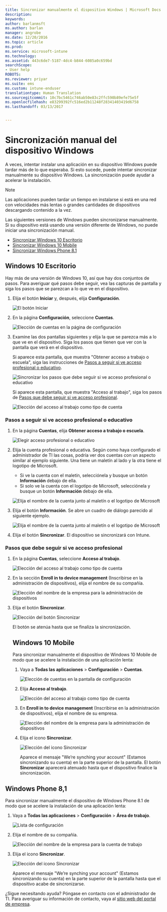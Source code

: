 ```yaml
---
title: Sincronizar manualmente el dispositivo Windows | Microsoft Docs
description: 
keywords: 
author: barlanmsft
ms.author: barlan
manager: angrobe
ms.date: 12/20/2016
ms.topic: article
ms.prod: 
ms.service: microsoft-intune
ms.technology: 
ms.assetid: 443c6de7-5187-4dc4-b844-6085a0c659bd
searchScope:
- User help
ROBOTS: 
ms.reviewer: priyar
ms.suite: ems
ms.custom: intune-enduser
translationtype: Human Translation
ms.sourcegitcommit: 10c7bc5461c746ab50e83c2ffc590b89efe75e5f
ms.openlocfilehash: e83299392fc516ed2b11248f28341403419d6758
ms.lasthandoff: 03/13/2017


---
```


# <a name="sync-your-windows-device-manually"></a>Sincronización manual del dispositivo Windows

A veces, intentar instalar una aplicación en su dispositivo Windows puede tardar más de lo que esperaba. Si esto sucede, puede intentar sincronizar manualmente su dispositivo Windows. La sincronización puede ayudar a acelerar la instalación.

> [!Note]
> Las aplicaciones pueden tardar un tiempo en instalarse si está en una red con velocidades más lentas o grandes cantidades de dispositivos descargando contenido a la vez.

Las siguientes versiones de Windows pueden sincronizarse manualmente. Si su dispositivo está usando una versión diferente de Windows, no puede iniciar una sincronización manual.

* [Sincronizar Windows 10 Escritorio](#windows-10-desktop)
* [Sincronizar Windows 10 Mobile](#windows-10-mobile)
* [Sincronizar Windows Phone 8.1](#windows-phone-81)

## <a name="windows-10-desktop"></a>Windows 10 Escritorio
Hay más de una versión de Windows 10, así que hay dos conjuntos de pasos. Para averiguar qué pasos debe seguir, vea las capturas de pantalla y siga los pasos que se parezcan a lo que ve en el dispositivo.

1. Elija el botón **Iniciar** y, después, elija **Configuración**.

    ![El botón Iniciar](./media/win10pc-sync-1-start-button.png)

2. En la página **Configuración**, seleccione **Cuentas**.

    ![Elección de cuentas en la página de configuración](./media/win10pc-sync-2-settings-accounts.png)

3. Examine las dos pantallas siguientes y elija la que se parezca más a lo que ve en el dispositivo. Siga los pasos que tienen que ver con la pantalla que verá en el dispositivo.

    Si aparece esta pantalla, que muestra "Obtener acceso a trabajo o escuela", siga las instrucciones de [Pasos a seguir si ve acceso profesional o educativo](#steps-to-follow-if-you-see-access-work-or-school).

    ![Sincronizar los pasos que debe seguir si ve acceso profesional o educativo](./media/w10-enroll-rs1-connect-to-work-or-school.png)

    Si aparece esta pantalla, que muestra "Acceso al trabajo", siga los pasos de [Pasos que debe seguir si ve acceso profesional](#steps-to-follow-if-you-see-work-access).

    ![Elección del acceso al trabajo como tipo de cuenta](./media/win10pc-sync-3-work-access.png)

### <a name="steps-to-follow-if-you-see-access-work-or-school"></a>Pasos a seguir si ve acceso profesional o educativo

1. En la página **Cuentas**, elija **Obtener acceso a trabajo o escuela**.

    ![Elegir acceso profesional o educativo](./media/w10-enroll-rs1-connect-to-work-or-school.png)

2. Elija la cuenta profesional o educativa. Según como haya configurado el administrador de TI las cosas, podría ver dos cuentas con un aspecto similar al ejemplo siguiente. Una tiene un maletín al lado y la otra tiene el logotipo de Microsoft.

    - Si ve la cuenta con el maletín, selecciónela y busque un botón **Información** debajo de ella.
    - Si solo ve la cuenta con el logotipo de Microsoft, selecciónela y busque un botón **Información** debajo de ella.

    ![Elija el nombre de la cuenta junto al maletín o el logotipo de Microsoft](./media/win10pc-rs1-sync-info-button.png)

3. Elija el botón **Información**. Se abre un cuadro de diálogo parecido al siguiente ejemplo.

    ![Elija el nombre de la cuenta junto al maletín o el logotipo de Microsoft](./media/win10pc-rs1-sync-button.png)

4. Elija el botón **Sincronizar**. El dispositivo se sincronizará con Intune.

### <a name="steps-to-follow-if-you-see-work-access"></a>Pasos que debe seguir si ve acceso profesional

1. En la página **Cuentas**, seleccione **Acceso al trabajo**.

    ![Elección del acceso al trabajo como tipo de cuenta](./media/win10pc-sync-3-work-access.png)

2. En la sección **Enroll in to device management** (Inscribirse en la administración de dispositivos), elija el nombre de su compañía.

    ![Elección del nombre de la empresa para la administración de dispositivos](./media/win10pc-sync-4-tap-com-name.png)

3. Elija el botón **Sincronizar**.

    ![Elección del botón Sincronizar](./media/win10pc-sync-5-tap-sync.png)

   El botón se atenúa hasta que se finaliza la sincronización.

   ## <a name="windows-10-mobile"></a>Windows 10 Mobile
   Para sincronizar manualmente el dispositivo de Windows 10 Mobile de modo que se acelere la instalación de una aplicación lenta:

   1. Vaya a **Todas las aplicaciones** > **Configuración** > **Cuentas**.

       ![Elección de cuentas en la pantalla de configuración](./media/win10m-sync-1-settings-accounts.png)

   2. Elija **Acceso al trabajo**.

       ![Elección del acceso al trabajo como tipo de cuenta](./media/win10m-sync-2-work-access.png)

   3. En **Enroll in to device management** (Inscribirse en la administración de dispositivos), elija el nombre de su empresa.

       ![Elección del nombre de la empresa para la administración de dispositivos](./media/win10m-sync-3-tap-comp-name.png)

   4. Elija el icono **Sincronizar**.

       ![Elección del icono Sincronizar](./media/win10m-sync-4-tap-sync.png)

       Aparece el mensaje "We’re synching your account" (Estamos sincronizando su cuenta) en la parte superior de la pantalla. El botón **Sincronizar** aparecerá atenuado hasta que el dispositivo finalice la sincronización.

## <a name="windows-phone-81"></a>Windows Phone 8,1
Para sincronizar manualmente el dispositivo de Windows Phone 8.1 de modo que se acelere la instalación de una aplicación lenta:

1. Vaya a **Todas las aplicaciones** > **Configuración** > **Área de trabajo**.

    ![Lista de configuración](./media/wp81-1-sync-settings-workplace.png)

2. Elija el nombre de su compañía.

    ![Elección del nombre de la empresa para la cuenta de trabajo](./media/wp81-2-sync-tap-compname.png)

3. Elija el icono **Sincronizar**.

    ![Elección del icono Sincronizar](./media/wp81-3-sync-tap-sync-button.png)

   Aparece el mensaje "We’re synching your account" (Estamos sincronizando su cuenta) en la parte superior de la pantalla hasta que el dispositivo acabe de sincronizarse.

¿Sigue necesitando ayuda? Póngase en contacto con el administrador de TI. Para averiguar su información de contacto, vaya al [sitio web del portal de empresa](http://portal.manage.microsoft.com).

